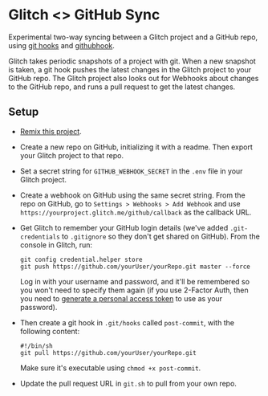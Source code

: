 # Glitch <> GitHub Sync

Experimental two-way syncing between a Glitch project and a GitHub repo, using [git hooks](https://git-scm.com/book/en/v2/Customizing-Git-Git-Hooks) and [githubhook](https://github.com/nlf/node-github-hook).

Glitch takes periodic snapshots of a project with git. When a new snapshot is taken, a git hook pushes the latest changes in the Glitch project to your GitHub repo. The Glitch project also looks out for Webhooks about changes to the GitHub repo, and runs a pull request to get the latest changes.

## Setup

- [Remix this project](https://glitch.com/edit/#!/remix/glitch-github-sync).

- Create a new repo on GitHub, initializing it with a readme. Then export your Glitch project to that repo.

- Set a secret string for `GITHUB_WEBHOOK_SECRET` in the `.env` file in your Glitch project. 

- Create a webhook on GitHub using the same secret string. From the repo on GitHub, go to `Settings > Webhooks > Add Webhook` and use `https://yourproject.glitch.me/github/callback` as the callback URL. 

- Get Glitch to remember your GitHub login details (we've added `.git-credentials` to `.gitignore` so they don't get shared on GitHub). From the console in Glitch, run:

  ```
  git config credential.helper store
  git push https://github.com/yourUser/yourRepo.git master --force
  ```

  Log in with your username and password, and it'll be remembered so you won't need to specify them again (if you use 2-Factor Auth, then you need to     [generate a personal access token](https://github.com/settings/tokens) to use as your password).

- Then create a git hook in `.git/hooks` called `post-commit`, with the following content:
  ```
  #!/bin/sh
  git pull https://github.com/yourUser/yourRepo.git
  ```
  Make sure it's executable using `chmod +x post-commit`.

- Update the pull request URL in `git.sh` to pull from your own repo.
